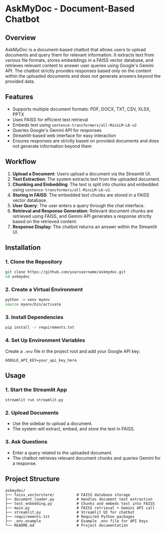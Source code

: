 # AskMyDoc - Document-Based Chatbot

## Overview

AskMyDoc is a document-based chatbot that allows users to upload documents and query them for relevant information. It extracts text from various file formats, stores embeddings in a FAISS vector database, and retrieves relevant content to answer user queries using Google's Gemini API. The chatbot strictly provides responses based only on the content within the uploaded documents and does not generate answers beyond the provided data.

## Features

- Supports multiple document formats: PDF, DOCX, TXT, CSV, XLSX, PPTX
- Uses FAISS for efficient text retrieval
- Embeds text using `sentence-transformers/all-MiniLM-L6-v2`
- Queries Google's Gemini API for responses
- Streamlit-based web interface for easy interaction
- Ensures responses are strictly based on provided documents and does not generate information beyond them

## Workflow

1. **Upload a Document**: Users upload a document via the Streamlit UI.
2. **Text Extraction**: The system extracts text from the uploaded document.
3. **Chunking and Embedding**: The text is split into chunks and embedded using `sentence-transformers/all-MiniLM-L6-v2`.
4. **Storing in FAISS**: The embedded text chunks are stored in a FAISS vector database.
5. **User Query**: The user enters a query through the chat interface.
6. **Retrieval and Response Generation**: Relevant document chunks are retrieved using FAISS, and Gemini API generates a response strictly based on the retrieved content.
7. **Response Display**: The chatbot returns an answer within the Streamlit UI.

## Installation

### 1. Clone the Repository

```bash
git clone https://github.com/yourusername/askmydoc.git
cd askmydoc
```

### 2. Create a Virtual Environment

```bash
python -m venv myenv
source myenv/bin/activate  
```

### 3. Install Dependencies

```bash
pip install -r requirements.txt
```

### 4. Set Up Environment Variables

Create a `.env` file in the project root and add your Google API key:

```
GOOGLE_API_KEY=your_api_key_here
```

## Usage

### 1. Start the Streamlit App

```bash
streamlit run streamlit.py
```

### 2. Upload Documents

- Use the sidebar to upload a document.
- The system will extract, embed, and store the text in FAISS.

### 3. Ask Questions

- Enter a query related to the uploaded document.
- The chatbot retrieves relevant document chunks and queries Gemini for a response.

## Project Structure

```
askmydoc/
├── faiss_vectorstore/          # FAISS database storage
├── document_loader.py          # Handles document text extraction
├── text_enbedding.py           # Chunks and embeds text into FAISS
├── main.py                     # FAISS retrieval + Gemini API call
├── streamlit.py                # Streamlit UI for chatbot
├── requirements.txt            # Required Python packages
├── .env.example                # Example .env file for API keys
└── README.md                   # Project documentation
```





